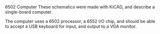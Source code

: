 6502 Computer
These schematics were made with KiCAD, and describe a single-board computer.

The computer uses a 6502 processor, a 6552 I/O chip, and should be able to accept a USB keyboard for input, and output to a VGA monitor.


